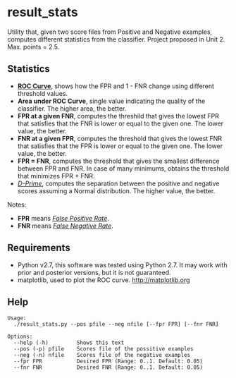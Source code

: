result_stats
============

Utility that, given two score files from Positive and Negative examples, 
computes different statistics from the classifier. 
Project proposed in Unit 2. Max. points = 2.5.

Statistics
----------

* [**ROC Curve**](http://en.wikipedia.org/wiki/Receiver_operating_characteristic), shows how the FPR and 1 - FNR change using different threshold values.
* **Area under ROC Curve**, single value indicating the quality of the classifier. The higher area, the better.
* **FPR at a given FNR**, computes the threshild that gives the lowest FPR that satisfies that the FNR is lower or equal to the given one. The lower value, the better.
* **FNR at a given FPR**, computes the threshold that gives the lowest FNR that satisfies that the FPR is lower or equal to the given one. The lower value, the better.
* **FPR = FNR**, computes the threshold that gives the smallest difference between FPR and FNR. In case of many minimums, obtains the threshold that minimizes FPR + FNR.
* [*D-Prime*](http://en.wikipedia.org/wiki/D'), computes the separation between the positive and negative scores assuming a Normal distribution. The higher value, the better.

Notes: 
* **FPR** means [*False Positive Rate*](http://en.wikipedia.org/wiki/False_positive#Type_I_error).
* **FNR** means [*False Negative Rate*](http://en.wikipedia.org/wiki/False_positive#Type_II_error).


Requirements
------------

* Python v2.7, this software was tested using Python 2.7. It may work with prior and posterior versions, but it is not guaranteed.
* matplotlib, used to plot the ROC curve. http://matplotlib.org


Help
----
    Usage:
      ./result_stats.py --pos pfile --neg nfile [--fpr FPR] [--fnr FNR]
    
    Options:
      --help (-h)         Shows this text
      --pos (-p) pfile    Scores file of the possitive examples
      --neg (-n) nfile    Scores file of the negative examples
      --fpr FPR           Desired FPR (Range: 0..1. Default: 0.05)
      --fnr FNR           Desired FNR (Range: 0..1. Default: 0.05)
